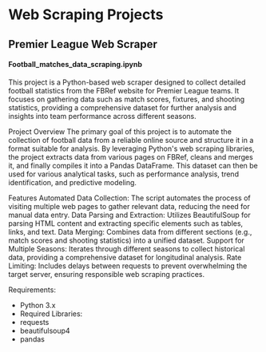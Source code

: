 # Web Scraping Projects

## Premier League Web Scraper 
#### Football_matches_data_scraping.ipynb
This project is a Python-based web scraper designed to collect detailed football statistics from the FBRef website for Premier League teams. It focuses on gathering data such as match scores, fixtures, and shooting statistics, providing a comprehensive dataset for further analysis and insights into team performance across different seasons.

Project Overview
The primary goal of this project is to automate the collection of football data from a reliable online source and structure it in a format suitable for analysis. By leveraging Python's web scraping libraries, the project extracts data from various pages on FBRef, cleans and merges it, and finally compiles it into a Pandas DataFrame. This dataset can then be used for various analytical tasks, such as performance analysis, trend identification, and predictive modeling.

Features
Automated Data Collection: The script automates the process of visiting multiple web pages to gather relevant data, reducing the need for manual data entry.
Data Parsing and Extraction: Utilizes BeautifulSoup for parsing HTML content and extracting specific elements such as tables, links, and text.
Data Merging: Combines data from different sections (e.g., match scores and shooting statistics) into a unified dataset.
Support for Multiple Seasons: Iterates through different seasons to collect historical data, providing a comprehensive dataset for longitudinal analysis.
Rate Limiting: Includes delays between requests to prevent overwhelming the target server, ensuring responsible web scraping practices.

Requirements:
- Python 3.x
- Required Libraries:
- requests
- beautifulsoup4
- pandas
